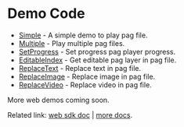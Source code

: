 # Demo Code

- [Simple](./html/pages/simple.html) - A simple demo to play pag file.
- [Multiple](./html/pages/multiple.html) - Play multiple pag files.
- [SetProgress](./html/pages/setprogress.html) - Set progress pag player progress.
- [EditableIndex](./html/pages/editable-index.html) - Get editable pag layer in pag file.
- [ReplaceText](./html/pages/replace-text.html) - Replace text in pag file.
- [ReplaceImage](./html/pages/replace-image.html) - Replace image in pag file.
- [ReplaceVideo](./html/pages/replace-video.html) - Replace video in pag file.

More web demos coming soon.

Related link: [web sdk doc](https://github.com/Tencent/libpag/tree/main/web) | [more docs](https://github.com/Tencent/libpag).
